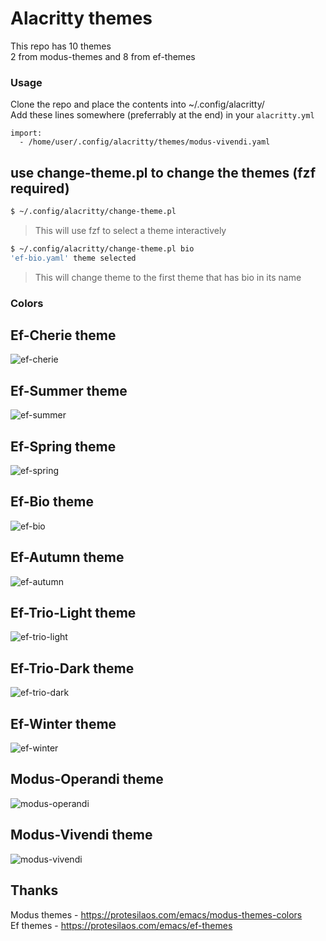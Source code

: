 # Alacritty themes

This repo has 10 themes  
2 from modus-themes and 8 from ef-themes  

### Usage
Clone the repo and place the contents into ~/.config/alacritty/  
Add these lines somewhere (preferrably at the end) in your `alacritty.yml` 

```text
import:
  - /home/user/.config/alacritty/themes/modus-vivendi.yaml
```

## use change-theme.pl to change the themes (fzf required)
```bash
$ ~/.config/alacritty/change-theme.pl 
```
> This will use fzf to select a theme interactively
```bash
$ ~/.config/alacritty/change-theme.pl bio
'ef-bio.yaml' theme selected
```
> This will change theme to the first theme that has bio in its name

### Colors
## Ef-Cherie theme
![ef-cherie](https://i.postimg.cc/43RHdhqR/ef-cherie.png)

## Ef-Summer theme
![ef-summer](https://i.postimg.cc/XqqphKGd/ef-summer.png)

## Ef-Spring theme
![ef-spring](https://i.postimg.cc/xC0kGV9s/ef-spring.png)

## Ef-Bio theme
![ef-bio](https://i.postimg.cc/V6DJDZ6z/ef-bio.png)

## Ef-Autumn theme
![ef-autumn](https://i.postimg.cc/NjmLWjMJ/ef-autumn.png)

## Ef-Trio-Light theme
![ef-trio-light](https://i.postimg.cc/XN1Z5Pm8/ef-trio-light.png)

## Ef-Trio-Dark theme
![ef-trio-dark](https://i.postimg.cc/W4mFJ1cF/ef-trio-dark.png)

## Ef-Winter theme
![ef-winter](https://i.postimg.cc/d0FDvcZq/ef-winter.png)

## Modus-Operandi theme
![modus-operandi](https://i.postimg.cc/kgbtqyjy/modus-operandi.png)

## Modus-Vivendi theme
![modus-vivendi](https://i.postimg.cc/7YcTFRN6/modus-vivendi.png)

## Thanks
Modus themes - https://protesilaos.com/emacs/modus-themes-colors  
Ef themes - https://protesilaos.com/emacs/ef-themes  

